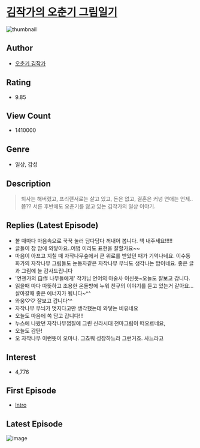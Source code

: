 # [김작가의 오춘기 그림일기](https://comic.naver.com/bestChallenge/list?titleId=750510)
![thumbnail](https://image-comic.pstatic.net/user_contents_data/challenge_comic/2021/02/03/335614/thumbnail_202x164abad1211_09b3_4225_9019_444044795ec3_00000068.JPEG)

## Author
- [오춘기 김작가](https://comic.naver.com/artistTitle?id=335614)

## Rating
- 9.85

## View Count
- 1410000

## Genre
- 일상, 감성

## Description
> 퇴사는 해버렸고, 프리랜서로는 살고 있고, 돈은 없고, 결혼은 커녕 연애는 언제.. 쯤?? 서른 후반에도 오춘기를 앓고 있는 김작가의 일상 이야기.

## Replies (Latest Episode)
- 볼 때마다 마음속으로 꾹꾹 눌러 담다담다 꺼내어 봅니다. 책 내주세요!!!!!
- 글들이 참 맘에 와닿아요..어쩜 이리도 표현을 잘할가요~~
- 마음이 아프고 지칠 때 자작나무숲에서 큰 위로를 받았던 때가 기억나네요. 이수동 화가의 자작나무 그림들도 눈동자같은 자작나무 무늬도 생각나는 밤이네요. 좋은 글과 그림에 늘 감사드립니다
- '언젠가의 自作 나무들에게' 작가님 언어의 마술사 이신듯~오늘도 잘보고 갑니다.
- 읽을때 마다 따뜻하고 조용한 온돌방에 누워 친구의 이야기를 듣고 있는거 같아요...살아갈때 좋은 에너지가 됩니다~^^
- 와웅♡♡ 잘보고 갑니다^^
- 자작나무 무늬가 멋지다고만 생각했는데 와닿는 비유네요
- 오늘도 마음에 쏙 담고 갑니다!!!
- 누스에 나왔던 자작나무껍질에 그린 신라시대 천마그림이 떠오르네요,
- 오늘도 감탄!
- 오 자작나무 이런뜻이 오마나. 그쵸뭐 성장하느라 그런거죠. 사느라고

## Interest
- 4,776

## First Episode
- [Intro](https://comic.naver.com/bestChallenge/detail?titleId=750510&no=1)

## Latest Episode
![image](https://image-comic.pstatic.net/user_contents_data/challenge_comic/2023/05/05/335614/upload_3991423340173014373.jpeg)
